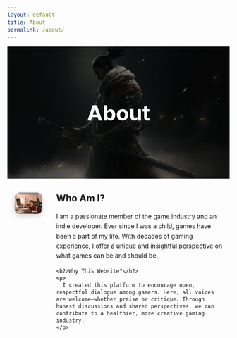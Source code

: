 ```yaml
---
layout: default
title: About
permalink: /about/
---
```


<!-- Banner Section -->
<div class="about-banner">
  <img src="/assets/images/about.jpg" alt="Banner" />
  <h1>About</h1>
</div>

<!-- Content Section -->
<div class="about-container">
  <div class="about-img">
    <img src="/assets/images/aboutme.jpg" alt="Me as a kid" />
  </div>
  <div class="about-text">
    <h2>Who Am I?</h2>
    <p>
      I am a passionate member of the game industry and an indie developer. Ever since I was a child, games have been a part of my life. With decades of gaming experience, I offer a unique and insightful perspective on what games can be and should be.
    </p>

    <h2>Why This Website?</h2>
    <p>
      I created this platform to encourage open, respectful dialogue among gamers. Here, all voices are welcome—whether praise or critique. Through honest discussions and shared perspectives, we can contribute to a healthier, more creative gaming industry.
    </p>
  </div>
</div>

<style>
  .about-banner {
    position: relative;
    height: 300px;
    overflow: hidden;
  }
  .about-banner img {
    width: 100%;
    height: 100%;
    object-fit: cover;
    filter: brightness(50%);
  }
  .about-banner h1 {
    position: absolute;
    top: 50%;
    left: 50%;
    transform: translate(-50%, -50%);
    color: white;
    font-size: 3rem;
    margin: 0;
  }
  .about-container {
    max-width: 1000px;
    margin: 2rem auto;
    padding: 0 1rem;
    display: flex;
    gap: 2rem;
    align-items: flex-start;
  }
  .about-img img {
    width: 300px;
    border-radius: 12px;
    box-shadow: 0 4px 12px rgba(0, 0, 0, 0.2);
  }
  .about-text h2 {
    margin-top: 0;
  }
  .about-text p {
    line-height: 1.6;
  }
</style>
